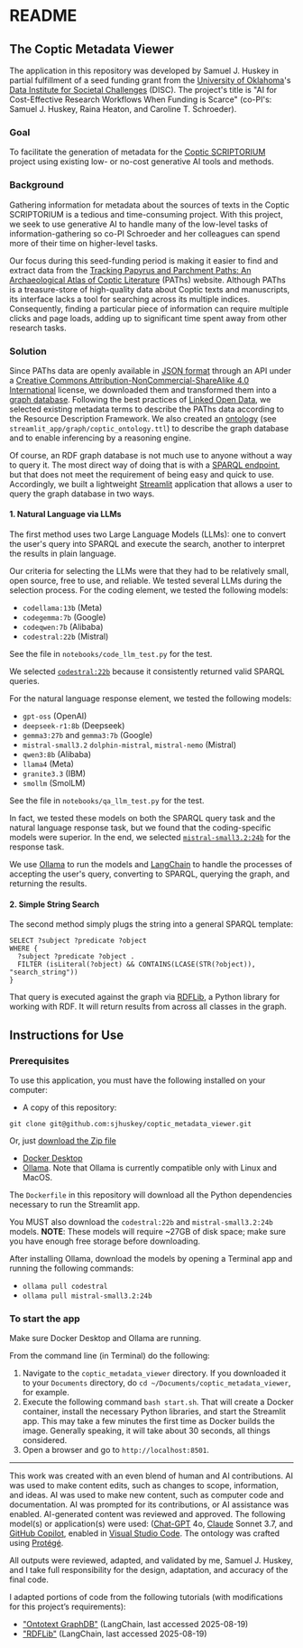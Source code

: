 # README

## The Coptic Metadata Viewer

The application in this repository was developed by Samuel J. Huskey in partial fulfillment of a seed funding grant from the [University of Oklahoma](https://ou.edu/)'s [Data Institute for Societal Challenges](https://www.ou.edu/disc) (DISC). The project's title is "AI for Cost-Effective Research Workflows When Funding is Scarce" (co-PI's: Samuel J. Huskey, Raina Heaton, and Caroline T. Schroeder).

### Goal

To facilitate the generation of metadata for the [Coptic SCRIPTORIUM](https://copticscriptorium.org/) project using existing low- or no-cost generative AI tools and methods.

### Background

Gathering information for metadata about the sources of texts in the Coptic SCRIPTORIUM is a tedious and time-consuming project. With this project, we seek to use generative AI to handle many of the low-level tasks of information-gathering so co-PI Schroeder and her colleagues can spend more of their time on higher-level tasks.

Our focus during this seed-funding period is making it easier to find and extract data from the [Tracking Papyrus and Parchment Paths: An Archaeological Atlas of Coptic Literature](https://atlas.paths-erc.eu/) (PAThs) website. Although PAThs is a treasure-store of high-quality data about Coptic texts and manuscripts, its interface lacks a tool for searching across its multiple indices. Consequently, finding a particular piece of information can require multiple clicks and page loads, adding up to significant time spent away from other research tasks.

### Solution

Since PAThs data are openly available in [JSON format](https://www.json.org/json-en.html) through an API under a [Creative Commons Attribution-NonCommercial-ShareAlike 4.0 International](https://creativecommons.org/licenses/by-nc-sa/4.0/#ref-same-license) license, we downloaded them and transformed them into a [graph database](https://en.wikipedia.org/wiki/Graph_database). Following the best practices of [Linked Open Data](https://www.w3.org/DesignIssues/LinkedData), we selected existing metadata terms to describe the PAThs data according to the Resource Description Framework. We also created an [ontology](https://www.w3.org/TR/owl-ref/) (see `streamlit_app/graph/coptic_ontology.ttl`) to describe the graph database and to enable inferencing by a reasoning engine.

Of course, an RDF graph database is not much use to anyone without a way to query it. The most direct way of doing that is with a [SPARQL endpoint](https://www.w3.org/TR/sparql11-query/), but that does not meet the requirement of being easy and quick to use. Accordingly, we built a lightweight [Streamlit](https://streamlit.io/) application that allows a user to query the graph database in two ways.

#### 1. Natural Language via LLMs
The first method uses two Large Language Models (LLMs): one to convert the user's query into SPARQL and execute the search, another to interpret the results in plain language.

Our criteria for selecting the LLMs were that they had to be relatively small, open source, free to use, and reliable. We tested several LLMs during the selection process. For the coding element, we tested the following models:

- `codellama:13b` (Meta)
- `codegemma:7b` (Google)
- `codeqwen:7b` (Alibaba)
- `codestral:22b` (Mistral)

See the file in `notebooks/code_llm_test.py` for the test.

We selected [`codestral:22b`](https://mistral.ai/news/codestral) because it consistently returned valid SPARQL queries.

For the natural language response element, we tested the following models:

- `gpt-oss` (OpenAI)
- `deepseek-r1:8b` (Deepseek)
- `gemma3:27b` and `gemma3:7b` (Google)
- `mistral-small3.2` `dolphin-mistral`, `mistral-nemo` (Mistral)
- `qwen3:8b` (Alibaba)
- `llama4` (Meta)
- `granite3.3` (IBM)
- `smollm` (SmolLM)

See the file in `notebooks/qa_llm_test.py` for the test.

In fact, we tested these models on both the SPARQL query task and the natural language response task, but we found that the coding-specific models were superior. In the end, we selected [`mistral-small3.2:24b`](https://huggingface.co/mistralai/Mistral-Small-3.2-24B-Instruct-2506) for the response task.

We use [Ollama](https://ollama.com/) to run the models and [LangChain](https://www.langchain.com/) to handle the processes of accepting the user's query, converting to SPARQL, querying the graph, and returning the results.

#### 2. Simple String Search
The second method simply plugs the string into a general SPARQL template:

```sparql
SELECT ?subject ?predicate ?object
WHERE {
  ?subject ?predicate ?object .
  FILTER (isLiteral(?object) && CONTAINS(LCASE(STR(?object)), "search_string"))
}
```

That query is executed against the graph via [RDFLib](https://rdflib.dev/), a Python library for working with RDF. It will return results from across all classes in the graph.

## Instructions for Use

### Prerequisites

To use this application, you must have the following installed on your computer:

- A copy of this repository:

```
git clone git@github.com:sjhuskey/coptic_metadata_viewer.git
```
Or, just [download the Zip file](https://github.com/sjhuskey/coptic_metadata_viewer/archive/refs/heads/main.zip)

- [Docker Desktop](https://www.docker.com/products/docker-desktop/)
- [Ollama](https://ollama.com/). Note that Ollama is currently compatible only with Linux and MacOS.

The `Dockerfile` in this repository will download all the Python dependencies necessary to run the Streamlit app.

You MUST also download the `codestral:22b` and `mistral-small3.2:24b` models. **NOTE**: These models will require ~27GB of disk space; make sure you have enough free storage before downloading. 

After installing Ollama, download the models by opening a Terminal app and running the following commands:

- `ollama pull codestral`
- `ollama pull mistral-small3.2:24b`

### To start the app

Make sure Docker Desktop and Ollama are running.

From the command line (in Terminal) do the following:

1. Navigate to the `coptic_metadata_viewer` directory. If you downloaded it to your `Documents` directory, do `cd ~/Documents/coptic_metadata_viewer`, for example.
2. Execute the following command `bash start.sh`. That will create a Docker container, install the necessary Python libraries, and start the Streamlit app. This may take a few minutes the first time as Docker builds the image. Generally speaking, it will take about 30 seconds, all things considered.
3. Open a browser and go to `http://localhost:8501`.

***

This work was created with an even blend of human and AI contributions. AI was used to make content edits, such as changes to scope, information, and ideas. AI was used to make new content, such as computer code and documentation. AI was prompted for its contributions, or AI assistance was enabled. AI-generated content was reviewed and approved. The following model(s) or application(s) were used: ([Chat-GPT](https://chatgpt.com/) 4o, [Claude](https://claude.ai/) Sonnet 3.7, and [GitHub Copilot](https://github.com/features/copilot), enabled in [Visual Studio Code](https://code.visualstudio.com/). The ontology was crafted using [Protégé](https://protege.stanford.edu/).

All outputs were reviewed, adapted, and validated by me, Samuel J. Huskey, and I take full responsibility for the design, adaptation, and accuracy of the final code.

I adapted portions of code from the following tutorials (with modifications for this project’s requirements):

- ["Ontotext GraphDB"](https://python.langchain.com/docs/integrations/graphs/ontotext/) (LangChain, last accessed 2025-08-19)
- ["RDFLib"](https://python.langchain.com/docs/integrations/graphs/rdflib_sparql/) (LangChain, last accessed 2025-08-19)